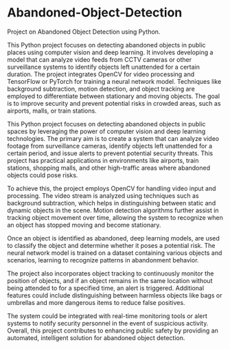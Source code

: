 # Abandoned-Object-Detection
Project on Abandoned Object Detection using Python.

This Python project focuses on detecting abandoned objects in public places using computer vision and deep learning. It involves developing a model that can analyze video feeds from CCTV cameras or other surveillance systems to identify objects left unattended for a certain duration. The project integrates OpenCV for video processing and TensorFlow or PyTorch for training a neural network model. Techniques like background subtraction, motion detection, and object tracking are employed to differentiate between stationary and moving objects. The goal is to improve security and prevent potential risks in crowded areas, such as airports, malls, or train stations.

This Python project focuses on detecting abandoned objects in public spaces by leveraging the power of computer vision and deep learning technologies. The primary aim is to create a system that can analyze video footage from surveillance cameras, identify objects left unattended for a certain period, and issue alerts to prevent potential security threats. This project has practical applications in environments like airports, train stations, shopping malls, and other high-traffic areas where abandoned objects could pose risks.

To achieve this, the project employs OpenCV for handling video input and processing. The video stream is analyzed using techniques such as background subtraction, which helps in distinguishing between static and dynamic objects in the scene. Motion detection algorithms further assist in tracking object movement over time, allowing the system to recognize when an object has stopped moving and become stationary.

Once an object is identified as abandoned, deep learning models, are used to classify the object and determine whether it poses a potential risk. The neural network model is trained on a dataset containing various objects and scenarios, learning to recognize patterns in abandonment behavior.

The project also incorporates object tracking to continuously monitor the position of objects, and if an object remains in the same location without being attended to for a specified time, an alert is triggered. Additional features could include distinguishing between harmless objects like bags or umbrellas and more dangerous items to reduce false positives.

The system could be integrated with real-time monitoring tools or alert systems to notify security personnel in the event of suspicious activity. Overall, this project contributes to enhancing public safety by providing an automated, intelligent solution for abandoned object detection.
